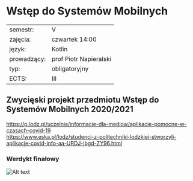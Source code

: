 # Wstęp do Systemów Mobilnych

|               |                	      |
| ------------- |-------------		      |
| semestr:      | V	      	 	          |
| zajęcia:      | czwartek 14:00        |
| język:        | Kotlin                |
| prowadzący:   | prof Piotr Napieralski |
| typ:          | obligatoryjny         |
| ECTS:         | III                   |


## Zwycięski projekt przedmiotu Wstęp do Systemów Mobilnych 2020/2021
https://p.lodz.pl/uczelnia/informacje-dla-mediow/aplikacje-pomocne-w-czasach-covid-19<br/>
https://www.eska.pl/lodz/studenci-z-politechniki-lodzkiej-stworzyli-aplikacje-covid-info-aa-URDJ-jbgd-ZY96.html

### Werdykt finałowy
![Alt text](https://github.com/JJPietras/Introduction-to-Mobile-Systems/blob/main/CompetitionFinal.png?raw=true)
